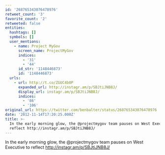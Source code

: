 ```yaml
---
id: '268765343076478976'
retweet_count: '3'
favorite_count: '2'
retweeted: false
entities:
  hashtags: []
  symbols: []
  user_mentions:
    - name: Project MyGov
      screen_name: ProjectMyGov
      indices:
        - '31'
        - '44'
      id_str: '1148446873'
      id: '1148446873'
  urls:
    - url: http://t.co/ZGUC4b0P
      expanded_url: http://instagr.am/p/SBJtiJNB8J/
      display_url: instagr.am/p/SBJtiJNB8J/
      indices:
        - '86'
        - '106'
original_url: https://twitter.com/benbalter/status/268765343076478976
date: '2012-11-14T17:20:25.000Z'
title: >-
  In the early morning glow, the @projectmygov team pauses on West Executive to
  reflect http://instagr.am/p/SBJtiJNB8J/
---
```


In the early morning glow, the @projectmygov team pauses on West Executive to reflect http://instagr.am/p/SBJtiJNB8J/